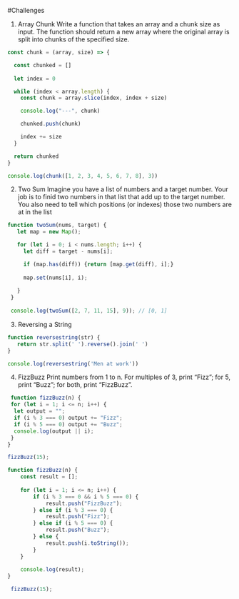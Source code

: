 

#Challenges

1. Array Chunk
 Write a function that takes an array and a chunk size as input.
 The function should return a new array where the original array is split into chunks of the specified size. 

```javascript
const chunk = (array, size) => {

  const chunked = []
  
  let index = 0

  while (index < array.length) {
    const chunk = array.slice(index, index + size)

    console.log("---", chunk)

    chunked.push(chunk)

    index += size
  }

  return chunked
}

console.log(chunk([1, 2, 3, 4, 5, 6, 7, 8], 3))
```

2. Two Sum
 Imagine you have a list of numbers and a target number. Your job is to finid two numbers in that list that add up to the target number. You also need to tell which positions (or indexes) those two numbers are at in the list

 ```javascript
 function twoSum(nums, target) {
    let map = new Map();

    for (let i = 0; i < nums.length; i++) {
      let diff = target - nums[i];

      if (map.has(diff)) {return [map.get(diff), i];}
      
      map.set(nums[i], i);
      
    }
  }
  
  console.log(twoSum([2, 7, 11, 15], 9)); // [0, 1]
 ```

 3. Reversing a String

 ```javascript
 function reversestring(str) {
    return str.split(' ').reverse().join(' ')
 }

 console.log(reversestring('Men at work'))
```

 4. FizzBuzz
  Print numbers from 1 to n. For multiples of 3, print “Fizz”; for 5, print “Buzz”; for both, print “FizzBuzz”.

  ```javascript
   function fizzBuzz(n) {
   for (let i = 1; i <= n; i++) {
    let output = "";
    if (i % 3 === 0) output += "Fizz";
    if (i % 5 === 0) output += "Buzz";
    console.log(output || i);
   }
  }

  fizzBuzz(15);
```
```javascript
function fizzBuzz(n) {
    const result = [];
    
    for (let i = 1; i <= n; i++) {
        if (i % 3 === 0 && i % 5 === 0) {
            result.push("FizzBuzz");
        } else if (i % 3 === 0) {
            result.push("Fizz");
        } else if (i % 5 === 0) {
            result.push("Buzz");
        } else {
            result.push(i.toString());
        }
    }
    
    console.log(result);
}

 fizzBuzz(15);
```

